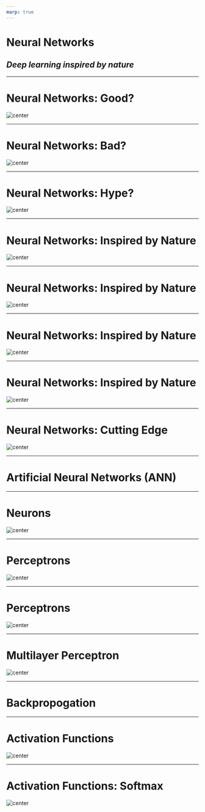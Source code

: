 ```yaml
---
marp: true
---
```


<style>
img[alt~="center"] {
  display: block;
  margin: 0 auto;
}
</style>

# Neural Networks
## *Deep learning inspired by nature*

<!--
So far we have used classic machine learning models. These models are powerful and have proven useful for a wide range of applications.

It is likely that you have heard about neural networks and deep learning. These concepts are in vogue right now. Depending on your perspective, deep learning and neural networks are either going to be a giant leap forward for humanity, are going to destory us all, or are over-hyped tools with limited application.

There is likely a litte truth to each of these opinions.
-->

---

# Neural Networks: Good?

![center](res/car.jpg)

<!--
Deep learning is a giant leap forward for humanity. We can now program machines to excel at tasks that we once thought only humans could master. Computers can drive cars, interpret medical imaging, create art, and play complex games at a human-expert level or better.

Image Details:
* [car.jpg](https://pixabay.com/photos/vehicle-autonomous-4759347/): Pixabay License
-->

---

# Neural Networks: Bad?

![center](res/terminator.jpg)

<!--
There is also the fear that deep learning will have huge negative impacts on society. The images of a terminator are likely overblown, but there is real concern that advanced deep learning algorithms will have negative effects on some people.

Distruptive technologies like self-driving cars will displace millions of workers.

Societal bias (concious or not) can become encoded in deep learning algorithms, multiplying and normalizing the negative effects that have existed for decades. 

Great care must be taken when using deep learning to remove bias and to understand the implcations of mass application of the algorithms.

Image Details:
* [terminator.jpg](https://pixabay.com/illustrations/bot-cyborg-robot-helper-arm-chair-4875211/: Pixabay License
-->

---

# Neural Networks: Hype?

![center](res/hype.jpg)

<!--
And finally, there are those that think that deep learning and neural networks are just hype. For every person that thinks a technological reveloution is around the corner, there is another pointing out how specialized and controlled the environment has to be for machine learning algorithms to perform well.

Deep learning doesn't progress at an even pace. We are currently in a deep learning boom, but this has happened before. There have been two "AI Winters" where researchers thought that we were on the cusp of a reveloution only to have research in neural networks go dormant for a while.

We'd like to think that this time might be different. Computation is finally fast enough and has enought scale that algorithms designed decades ago can finally be impelmented and trained in an effective manner.

Only time will tell if deep learning can live up to expectations. What we can do now is learn about it, be thoughful about how we train and use it, and continue to innovate cautiously.

Image Details:
* [hype.jpg](https://unsplash.com/photos/NrtC3y108Ys): Unsplash License
-->

---

# Neural Networks: Inspired by Nature

![center](res/nature.png)

<!--
We've talked about what people think neural networks can and cannot do, but we really haven't talked about what neural networks are. And why are they even called neural networks?

Nature can be a source of inspiration. Birds inspired man to fly. The burdock plant was the inspiration for velcro. Even in the computer science realm we hear references to trees, forests, and other things that occur in nature.

Image Details:
* [nature.png](https://pixabay.com/photos/burdock-thistle-prickly-stick-barb-745306/): Pixabay License
* [nature.png](https://pixabay.com/photos/nike-baby-shoes-shoe-baby-velcro-1201595/): Pixabay License
* [nature.png](https://pixabay.com/photos/bird-seagull-flying-wings-gull-3158784/): Pixabay License
* [nature.png](https://pixabay.com/photos/plane-aircraft-take-off-sky-50893/): Pixabay License
-->

---

# Neural Networks: Inspired by Nature

![center](res/neurons.jpg)

<!--
Similar to the examples in the last slide, neural networks are inspired by nature. The brain contains a massive network of neurons that send electrical signals that activate other neurons. Through this network we are able to think.

Neural networks were inspired by the brain, hence the name.

Image Details
* [neurons.jpg](https://pixabay.com/illustrations/neurons-brain-cells-brain-structure-1773922/)
-->

---

# Neural Networks: Inspired by Nature

![center](res/neuron.png)

<!--
This is the building block of the brain: a neuron.

A neuron is just a cell with a nucleus and cell body like any other cell. One of the distinguishing features of the neuron is the 'axon', which is the long tail of the neuron. The tip of the axon has synaptic terminals that attach to other neuron bodies. A neuron body receives signals from the synapse of neurons before it. When those signals reach a critical point within a fixed period of time, the receiving neuron fires, sending a signal to later neurons.

Image Details:
* [neuron.png](https://pixabay.com/vectors/neuron-nerve-cell-axon-dendrite-296581/): Pixabay License
-->

---

# Neural Networks: Inspired by Nature
![center](res/neurons.jpg)

<!--
This builds a web of neurons called a "neural network"

This simplification of the brain signaling pathway lead to research into "artificial neural networks" with different types of neurons.

Beyond this network effect, the concept of neural networks tends to break away from biology. Similarly, birds inspired flight, but modern airplanes don't flap their wings.

We find inspiration in nature. We don't have to copy it.

Image Details
* [neurons.jpg](https://pixabay.com/illustrations/neurons-brain-cells-brain-structure-1773922/)
-->

---

# Neural Networks: Cutting Edge

![center](res/einstein.jpg)

<!--
When did neural networks originate? The 1940s.

1940s! I thought neural networks were cutting edge?

Many of the fundamental algorithms that we use today are rooted in thought experiments from the 1940s, but it has been a long journey from then until where we are today.

Computing power and data storage that we have today is nearly unimaginable compared to what was available, even in the recent past. Also, many of the early ideas were foundational, but have been improved upon over time.

The idea of deep learning is not new. There were even a few "AI winters" over the last 80 years that stalled development and research in deep learning. It feels like we might finally be at a point where the theoretical ideas of the past can be fulfilled with the technologies of today.

Image Details:
* [einstein.png](https://pixabay.com/photos/albert-einstein-scientists-physicist-62931/)
-->

---

# Artificial Neural Networks (ANN)

<!--
Today we will talk about artificial neural networks. These are computational networks inspired by biological systems.

ANN is a big umbrella. There are "feed-forward" networks. There is a concept of "backpropagation". And there are specific types of networks such as convolutional neural networks (CNN) and recurrent neural networks (RNN) that we will look at in more detail.
-->
---

# Neurons
![center](res/neurnet06.png)

<!--
Let's first take a look at a naive neuron. This type of neuron receives signals and makes a decision. There are pass-through/identity neurons, "And" neurons. "Or" neurons. And "Not" neurons.

These neurons are the building blocks from the 40s. They can build a computational system of signals that can be used to make decisions.

Image Details:
* [neurnet06.png](http://www.oreilly.com): Unliscensed
-->

---

# Perceptrons

![center](res/neurnet07.png)

<!--
The simple on/off model can be effective, but in practice there is a better type of neuron for many applications: the perceptron

The perceptron (circa 1957) is a different type of neuron layer. It is composed of TLUs. Each TLU is a neuron which inputs weighted values and has a step function that only fires if the weights are over some threshold.

These are built on TLUs (Threshold Logic Units).

Image Details:
* [neurnet07.png](http://www.oreilly.com): Unliscensed
-->

---

# Perceptrons

![center](res/neurnet08.png)

<!--
This perceptron has two inputs (plus a bias) and three TLUs.

The perceptron is trained by reinforcing connections that fire together and produce a correct output.

Image Details:
* [neurnet08.png](http://www.oreilly.com): Unliscensed
-->

---

# Multilayer Perceptron

![center](res/neurnet09.png)

<!--
Multilayer perceptron. This is used to get more advanced calculations, such as XOR, but also obfuscates the decision making rationale of the algorithm. 

Image Details:
* [neurnet09.png](http://www.oreilly.com): Unliscensed
-->

---

# Backpropogation

<!--
Let’s make this even shorter: for each training instance the backpropagation algorithm first makes a prediction (forward pass), measures the error, then goes through each layer in reverse to measure the error contribution from each connection (reverse pass), and finally slightly tweaks the connection weights to reduce the error (Gradient Descent step).
-->

---

# Activation Functions
![center](res/neurnet10.png)

<!--
The choice of activation function is important. RELU makes differentiation difficult, but actually works in practice. The other functions are also very useful.

Image Details:
* [neurnet10.png](http://www.oreilly.com): Unliscensed
-->

---

# Activation Functions: Softmax

![center](res/neurnet11.png)

<!--
Softmax is often used at the end of a neural network in classification functions. It can pick the most probable output neuron.

Image Details:
* [neurnet11.png](http://www.oreilly.com): Unliscensed
-->